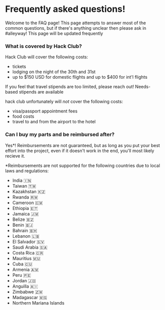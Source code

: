 # Frequently asked questions!

Welcome to the FAQ page! This page attempts to answer most of the common questions, but if there's anything unclear then please ask in #alleyway! This page will be updated frequently

### What is covered by Hack Club?

Hack Club will cover the following costs:

-   tickets
-   lodging on the night of the 30th and 31st
-   up to $150 USD for domestic flights and up to $400 for int'l flights

If you feel that travel stipends are too limited, please reach out! Needs-based stipends are available

hack club unfortunately will _not_ cover the following costs:

-   visa/passport appointment fees
-   food costs
-   travel to and from the airport to the hotel

### Can I buy my parts and be reimbursed after?

Yes\*! Reimbursements are not guaranteed, but as long as you put your best effort into the project, even if it doesn't work in the end, you'll most likely recieve it.

\*Reimbursements are not supported for the following countries due to local laws and regulations:

-   India 🇮🇳
-   Taiwan 🇹🇼
-   Kazakhstan 🇰🇿
-   Rwanda 🇷🇼
-   Cameroon 🇨🇲
-   Ethiopia 🇪🇹
-   Jamaica 🇯🇲
-   Belize 🇧🇿
-   Benin 🇧🇯
-   Bahrain 🇧🇭
-   Lebanon 🇱🇧
-   El Salvador 🇸🇻
-   Saudi Arabia 🇸🇦
-   Costa Rica 🇨🇷
-   Mauritius 🇲🇺
-   Cuba 🇨🇺
-   Armenia 🇦🇲
-   Peru 🇵🇪
-   Jordan 🇯🇴
-   Anguilla 🇦🇮
-   Zimbabwe 🇿🇼
-   Madagascar 🇲🇬
-   Northern Mariana Islands

